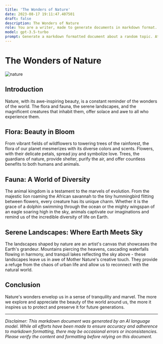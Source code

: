 ```yaml
---
title: 'The Wonders of Nature'
date: 2023-08-17 19:11:47.407501
draft: false
description: The Wonders of Nature
role: You are a writer, made to generate documents in markdown format. It is very important that all of the documents you generate are in valid markdown format.
model: gpt-3.5-turbo
prompt: Generate a markdown formatted document about a random topic. At the bottom, include a disclaimer explaining that the document was generated by you. The first line of the document should be the title. Make sure that the entire document is in proper markdown format, using a mix of various tags to make the document visually appealing.
---
```


# The Wonders of Nature

![nature](https://www.example.com/nature_image.jpg)

## Introduction

Nature, with its awe-inspiring beauty, is a constant reminder of the wonders of the world. The flora and fauna, the serene landscapes, and the magnificent creatures that inhabit them, offer solace and awe to all who experience them.

## Flora: Beauty in Bloom

From vibrant fields of wildflowers to towering trees of the rainforest, the flora of our planet mesmerizes with its diverse colors and scents. Flowers, with their delicate petals, spread joy and symbolize love. Trees, the guardians of nature, provide shelter, purify the air, and offer countless benefits to both humans and animals.

## Fauna: A World of Diversity

The animal kingdom is a testament to the marvels of evolution. From the majestic lion roaming the African savannah to the tiny hummingbird flitting between flowers, every creature has its unique charm. Whether it is the grace of a dolphin swimming through the ocean or the mighty wingspan of an eagle soaring high in the sky, animals captivate our imaginations and remind us of the incredible diversity of life on Earth.

## Serene Landscapes: Where Earth Meets Sky

The landscapes shaped by nature are an artist's canvas that showcases the Earth's grandeur. Mountains piercing the heavens, cascading waterfalls flowing in harmony, and tranquil lakes reflecting the sky above - these landscapes leave us in awe of Mother Nature's creative touch. They provide a refuge from the chaos of urban life and allow us to reconnect with the natural world.

## Conclusion

Nature's wonders envelop us in a sense of tranquility and marvel. The more we explore and appreciate the beauty of the world around us, the more it inspires us to protect and preserve it for future generations.

---

*Disclaimer: This markdown document was generated by an AI language model. While all efforts have been made to ensure accuracy and adherence to markdown formatting, there may be occasional errors or inconsistencies. Please verify the content and formatting before relying on this document.*